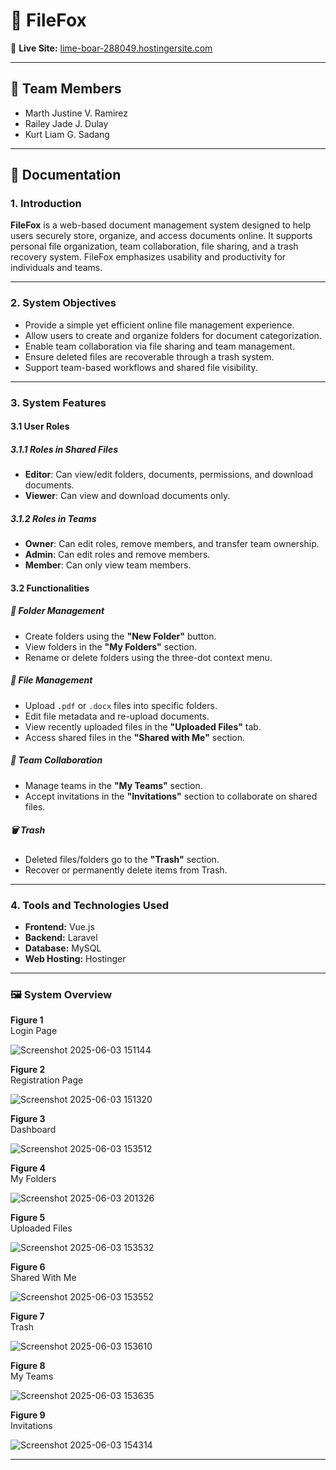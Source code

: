 # 📁 FileFox

🔗 **Live Site:** [lime-boar-288049.hostingersite.com](https://lime-boar-288049.hostingersite.com)

---

## 👥 Team Members

- Marth Justine V. Ramirez 
- Railey Jade J. Dulay 
- Kurt Liam G. Sadang  

---

## 📄 Documentation

### 1. Introduction

**FileFox** is a web-based document management system designed to help users securely store, organize, and access documents online. It supports personal file organization, team collaboration, file sharing, and a trash recovery system. FileFox emphasizes usability and productivity for individuals and teams.

---

### 2. System Objectives

- Provide a simple yet efficient online file management experience.
- Allow users to create and organize folders for document categorization.
- Enable team collaboration via file sharing and team management.
- Ensure deleted files are recoverable through a trash system.
- Support team-based workflows and shared file visibility.

---

### 3. System Features

#### 3.1 User Roles

##### 3.1.1 Roles in Shared Files

- **Editor**: Can view/edit folders, documents, permissions, and download documents.
- **Viewer**: Can view and download documents only.

##### 3.1.2 Roles in Teams

- **Owner**: Can edit roles, remove members, and transfer team ownership.
- **Admin**: Can edit roles and remove members.
- **Member**: Can only view team members.

#### 3.2 Functionalities

##### 📁 Folder Management

- Create folders using the **"New Folder"** button.
- View folders in the **"My Folders"** section.
- Rename or delete folders using the three-dot context menu.

##### 📄 File Management

- Upload `.pdf` or `.docx` files into specific folders.
- Edit file metadata and re-upload documents.
- View recently uploaded files in the **"Uploaded Files"** tab.
- Access shared files in the **"Shared with Me"** section.

##### 👥 Team Collaboration

- Manage teams in the **"My Teams"** section.
- Accept invitations in the **"Invitations"** section to collaborate on shared files.

##### 🗑️ Trash

- Deleted files/folders go to the **"Trash"** section.
- Recover or permanently delete items from Trash.

---

### 4. Tools and Technologies Used

- **Frontend:** Vue.js  
- **Backend:** Laravel  
- **Database:** MySQL  
- **Web Hosting:** Hostinger  

---

### 🖼️ System Overview


**Figure 1**  
Login Page  

![Screenshot 2025-06-03 151144](https://github.com/user-attachments/assets/e9c752a4-88f1-411c-9d13-1c121ffcfb40)


**Figure 2**  
Registration Page  

![Screenshot 2025-06-03 151320](https://github.com/user-attachments/assets/df3bde4d-5c5e-4bdc-aaec-12bbfccf52f6)


**Figure 3**  
Dashboard  

![Screenshot 2025-06-03 153512](https://github.com/user-attachments/assets/58a652f3-8afd-4b4c-a76c-0720d55052cd)


**Figure 4**  
My Folders  

![Screenshot 2025-06-03 201326](https://github.com/user-attachments/assets/0b5e52e8-68f8-4ddd-a5f0-39ea7d50461c)


**Figure 5**  
Uploaded Files  

![Screenshot 2025-06-03 153532](https://github.com/user-attachments/assets/de44abd0-12b6-4451-8858-675aef9ba2d8)


**Figure 6**  
Shared With Me  

![Screenshot 2025-06-03 153552](https://github.com/user-attachments/assets/695d74ae-ff52-4e6a-9d15-d5ea2d14e81b)


**Figure 7**  
Trash  

![Screenshot 2025-06-03 153610](https://github.com/user-attachments/assets/7e540b73-9e0a-4413-b0ce-48df0d897f1c)


**Figure 8**  
My Teams  

![Screenshot 2025-06-03 153635](https://github.com/user-attachments/assets/79e7b4ae-bd3a-4f31-b47f-bf75affba0a8)


**Figure 9**  
Invitations  

![Screenshot 2025-06-03 154314](https://github.com/user-attachments/assets/75dd7bc4-262e-4201-bacb-2c3bd5ca8008)



---
